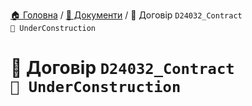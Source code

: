 ﻿[🏠 Головна](../README.MD) / [📕 Документи](./README.MD) / 📕 Договір `D24032_Contract` `🚧 UnderConstruction`

# 📕 Договір `D24032_Contract`</br> `🚧 UnderConstruction`